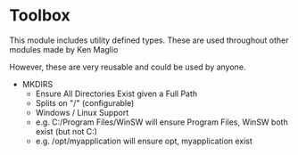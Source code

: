 # Toolbox

This module includes utility defined types.
These are used throughout other modules made by Ken Maglio

However, these are very reusable and could be used by anyone.

* MKDIRS
  * Ensure All Directories Exist given a Full Path
  * Splits on "/" (configurable)
  * Windows / Linux Support
  * e.g. C:/Program Files/WinSW  will ensure Program Files, WinSW both exist (but not C:)
  * e.g. /opt/myapplication will ensure  opt, myapplication exist